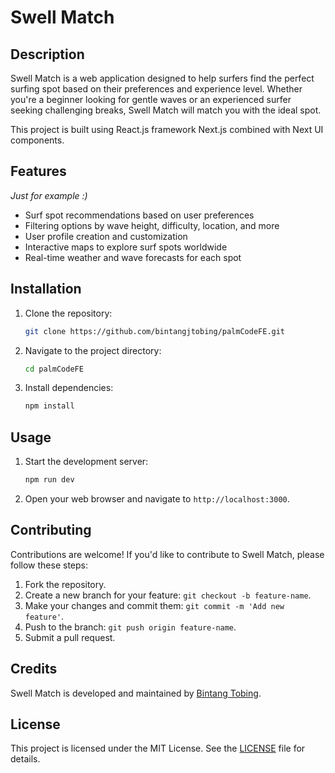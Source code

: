 # Swell Match

## Description

Swell Match is a web application designed to help surfers find the perfect surfing spot based on their preferences and experience level. Whether you're a beginner looking for gentle waves or an experienced surfer seeking challenging breaks, Swell Match will match you with the ideal spot.

This project is built using React.js framework Next.js combined with Next UI components.

## Features

_Just for example :)_

- Surf spot recommendations based on user preferences
- Filtering options by wave height, difficulty, location, and more
- User profile creation and customization
- Interactive maps to explore surf spots worldwide
- Real-time weather and wave forecasts for each spot

## Installation

1. Clone the repository:

   ```bash
   git clone https://github.com/bintangjtobing/palmCodeFE.git
   ```

2. Navigate to the project directory:

   ```bash
   cd palmCodeFE
   ```

3. Install dependencies:
   ```bash
   npm install
   ```

## Usage

1. Start the development server:

   ```bash
   npm run dev
   ```

2. Open your web browser and navigate to `http://localhost:3000`.

## Contributing

Contributions are welcome! If you'd like to contribute to Swell Match, please follow these steps:

1. Fork the repository.
2. Create a new branch for your feature: `git checkout -b feature-name`.
3. Make your changes and commit them: `git commit -m 'Add new feature'`.
4. Push to the branch: `git push origin feature-name`.
5. Submit a pull request.

## Credits

Swell Match is developed and maintained by [Bintang Tobing](https://github.com/bintangjtobing).

## License

This project is licensed under the MIT License. See the [LICENSE](LICENSE) file for details.
